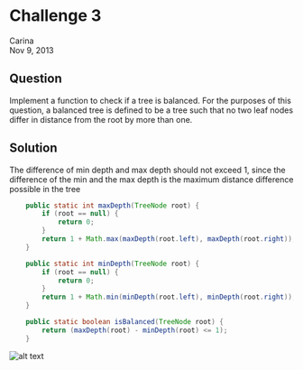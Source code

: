 # Challenge 3
Carina  
Nov 9, 2013


## Question
Implement a function to check if a tree is balanced. For the purposes of this question, a balanced tree is defined to be a tree such that no two leaf nodes differ in distance from the root by more than one.


## Solution
The difference of min depth and max depth should not exceed 1, since the difference of the min and the max depth is the maximum distance difference possible in the tree
```java
	public static int maxDepth(TreeNode root) { 
		if (root == null) {
			return 0;
		}
		return 1 + Math.max(maxDepth(root.left), maxDepth(root.right)); 
	}

	public static int minDepth(TreeNode root) { 
		if (root == null) {
			return 0; 
		}
		return 1 + Math.min(minDepth(root.left), minDepth(root.right)); 
	}

	public static boolean isBalanced(TreeNode root) {
		return (maxDepth(root) - minDepth(root) <= 1); 
	}
```

![alt text](https://raw.github.com/carinaboo/codingquestions/master/04_trees_and_graphs/isBalanced/unbalanced_tree.png?token=822291__eyJzY29wZSI6IlJhd0Jsb2I6Y2FyaW5hYm9vL2NvZGluZ3F1ZXN0aW9ucy9tYXN0ZXIvMDRfdHJlZXNfYW5kX2dyYXBocy9pc0JhbGFuY2VkL3VuYmFsYW5jZWRfdHJlZS5wbmciLCJleHBpcmVzIjoxMzg0OTQzOTI0fQ%3D%3D--989e73548ea621477727f5dbefcaaa8a0b0ca8c5 "unbalanced tree, depth different is > 1")